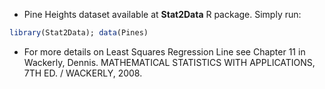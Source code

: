 - Pine Heights dataset available at **Stat2Data** R package. Simply run:

```r
library(Stat2Data); data(Pines)
```
- For more details on Least Squares Regression Line see Chapter 11 in Wackerly, Dennis. MATHEMATICAL STATISTICS WITH APPLICATIONS, 7TH ED. / WACKERLY, 2008.


